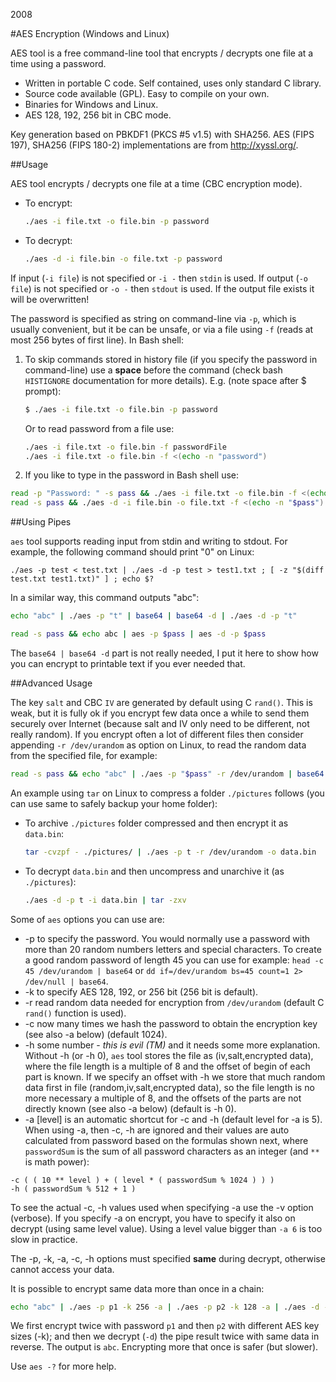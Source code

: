 2008

#AES Encryption (Windows and Linux)

<!--- tags: cpp encryption -->

AES tool is a free command-line tool that encrypts / decrypts one file at a time using a password.

* Written in portable C code. Self contained, uses only standard C library.
* Source code available (GPL). Easy to compile on your own.
* Binaries for Windows and Linux.
* AES 128, 192, 256 bit in CBC mode.

Key generation based on PBKDF1 (PKCS #5 v1.5) with SHA256. AES (FIPS 197), SHA256 (FIPS 180-2) implementations are from http://xyssl.org/.

##Usage

AES tool encrypts / decrypts one file at a time (CBC encryption mode).

* To encrypt:

  ```bash
  ./aes -i file.txt -o file.bin -p password
  ```

* To decrypt:

  ```bash
  ./aes -d -i file.bin -o file.txt -p password
  ```

If input (`-i file`) is not specified or `-i -` then `stdin` is used. If output (`-o file`) is not specified or `-o -` then `stdout` is used. If the output file exists it will be overwritten!

The password is specified as string on command-line via `-p`, which is usually convenient, but it be can be unsafe, or via a file using `-f` (reads at most 256 bytes of first line). In Bash shell:

1. To skip commands stored in history file (if you specify the password in command-line) use a **space** before the command (check bash `HISTIGNORE` documentation for more details). E.g. (note space after $ prompt): 

   ```bash
   $ ./aes -i file.txt -o file.bin -p password
   ```
   
   Or to read password from a file use:

   ```bash
   ./aes -i file.txt -o file.bin -f passwordFile
   ./aes -i file.txt -o file.bin -f <(echo -n "password")
   ```

1. If you like to type in the password in Bash shell use:
 ```bash
 read -p "Password: " -s pass && ./aes -i file.txt -o file.bin -f <(echo -n "$pass")
 read -s pass && ./aes -d -i file.bin -o file.txt -f <(echo -n "$pass")
 ```

##Using Pipes

`aes` tool supports reading input from stdin and writing to stdout. For example, the following command should print "0" on Linux:

```
./aes -p test < test.txt | ./aes -d -p test > test1.txt ; [ -z "$(diff test.txt test1.txt)" ] ; echo $?
```

In a similar way, this command outputs "abc":

```bash
echo "abc" | ./aes -p "t" | base64 | base64 -d | ./aes -d -p "t"

read -s pass && echo abc | aes -p $pass | aes -d -p $pass
```

The `base64 | base64 -d` part is not really needed, I put it here to show how you can encrypt to printable text if you ever needed that.

##Advanced Usage

The key `salt` and CBC `IV` are generated by default using C `rand()`. This is weak, but it is fully ok if you encrypt few data once a while to send them securely over Internet (because salt and IV only need to be different, not really random). If you encrypt often a lot of different files then consider appending `-r /dev/urandom` as option on Linux, to read the random data from the specified file, for example:

```bash
read -s pass && echo "abc" | ./aes -p "$pass" -r /dev/urandom | base64 | base64 -d | ./aes -d -p "$pass"
```

An example using `tar` on Linux to compress a folder `./pictures` follows (you can use same to safely backup your home folder):

* To archive `./pictures` folder compressed and then encrypt it as `data.bin`:

   ```bash
   tar -cvzpf - ./pictures/ | ./aes -p t -r /dev/urandom -o data.bin
   ```

* To decrypt `data.bin` and then uncompress and unarchive it (as `./pictures`):

   ```bash
   ./aes -d -p t -i data.bin | tar -zxv
   ```

Some of `aes` options you can use are:

* -p to specify the password. You would normally use a password with more than 20 random numbers letters and special characters. To create a good random password of length 45 you can use for example: ```head -c 45 /dev/urandom | base64``` or ```dd if=/dev/urandom bs=45 count=1 2> /dev/null | base64```.
* -k to specify AES 128, 192, or 256 bit (256 bit is default).
* -r read random data needed for encryption from `/dev/urandom` (default C `rand()` function is used).
* -c now many times we hash the password to obtain the encryption key (see also -a below) (default 1024).
* -h some number - *this is evil (TM)* and it needs some more explanation. Without -h (or -h 0), `aes` tool stores the file as (iv,salt,encrypted data), where the file length is a multiple of 8 and the offset of begin of each part is known. If we specify an offset with -h we store that much random data first in file (random,iv,salt,encrypted data), so the file length is no more necessary a multiple of 8, and the offsets of the parts are not directly known (see also -a below) (default is -h 0).
* -a [level] is an automatic shortcut for -c and -h (default level for -a is 5). When using -a, then -c, -h are ignored and their values are auto calculated from password based on the formulas shown next, where `passwordSum` is the sum of all password characters as an integer (and `**` is math power):

 ```
 -c ( ( 10 ** level ) + ( level * ( passwordSum % 1024 ) ) )
 -h ( passwordSum % 512 + 1 )
 ```
 To see the actual -c, -h values used when specifying -a use the -v option (verbose). If you specify -a on encrypt, you have to specify it also on decrypt (using same level value). Using a level value bigger than `-a 6` is too slow in practice.

The -p, -k, -a, -c, -h options must specified **same** during decrypt, otherwise cannot access your data.

It is possible to encrypt same data more than once in a chain:

```bash
echo "abc" | ./aes -p p1 -k 256 -a | ./aes -p p2 -k 128 -a | ./aes -d -p p2 -k 128 -a | ./aes -d -p p1 -k 256 -a
```

We first encrypt twice with password `p1` and then `p2` with different AES key sizes (-k); and then we decrypt (`-d`) the pipe result twice with same data in reverse. The output is `abc`. Encrypting more that once is safer (but slower).

Use `aes -?` for more help.

